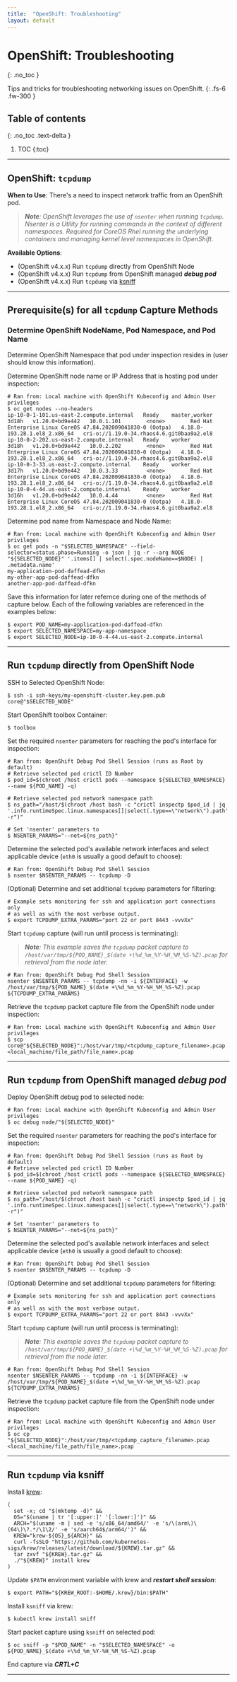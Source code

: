 ```yaml
---
title:  "OpenShift: Troubleshooting"
layout: default
---
```


# **OpenShift: Troubleshooting**
{: .no_toc }

Tips and tricks for troubleshooting networking issues on OpenShift.
{: .fs-6 .fw-300 }

## Table of contents
{: .no_toc .text-delta }

1. TOC
{:toc}

---

## OpenShift: `tcpdump`

**When to Use**: There's a need to inspect network traffic from an OpenShift pod.

> _**Note**: OpenShift leverages the use of `nsenter` when running `tcpdump`. Nsenter is a Utility for running commands in the context of different namespaces. Required for CoreOS Rhel running the underlying containers and managing kernel level namespaces in OpenShift._

**Available Options**:
* (OpenShift v4.x.x) Run `tcpdump` directly from OpenShift Node
* (OpenShift v4.x.x) Run `tcpdump` from OpenShift managed **_debug pod_**
* (OpenShift v4.x.x) Run `tcpdump` via [ksniff][A001]

---

## Prerequisite(s) for all `tcpdump` Capture Methods

### Determine OpenShift NodeName, Pod Namespace, and Pod Name

Determine OpenShift Namespace that pod under inspection resides in (user should know this information).

Determine OpenShift node name or IP Address that is hosting pod under inspection:

```shell
# Ran from: Local machine with OpenShift Kubeconfig and Admin User privileges
$ oc get nodes --no-headers
ip-10-0-1-101.us-east-2.compute.internal   Ready    master,worker   3d18h   v1.20.0+bd9e442   10.0.1.101        <none>        Red Hat Enterprise Linux CoreOS 47.84.202009041830-0 (Ootpa)   4.18.0-193.28.1.el8_2.x86_64   cri-o://1.19.0-34.rhaos4.6.git0baa9a2.el8
ip-10-0-2-202.us-east-2.compute.internal   Ready    worker          3d18h   v1.20.0+bd9e442   10.0.2.202        <none>        Red Hat Enterprise Linux CoreOS 47.84.202009041830-0 (Ootpa)   4.18.0-193.28.1.el8_2.x86_64   cri-o://1.19.0-34.rhaos4.6.git0baa9a2.el8
ip-10-0-3-33.us-east-2.compute.internal    Ready    worker          3d17h   v1.20.0+bd9e442   10.0.3.33         <none>        Red Hat Enterprise Linux CoreOS 47.84.202009041830-0 (Ootpa)   4.18.0-193.28.1.el8_2.x86_64   cri-o://1.19.0-34.rhaos4.6.git0baa9a2.el8
ip-10-0-4-44.us-east-2.compute.internal    Ready    worker          3d16h   v1.20.0+bd9e442   10.0.4.44         <none>        Red Hat Enterprise Linux CoreOS 47.84.202009041830-0 (Ootpa)   4.18.0-193.28.1.el8_2.x86_64   cri-o://1.19.0-34.rhaos4.6.git0baa9a2.el8
```

Determine pod name from Namespace and Node Name:

```shell
# Ran from: Local machine with OpenShift Kubeconfig and Admin User privileges
$ oc get pods -n "$SELECTED_NAMESPACE" --field-selector=status.phase=Running -o json | jq -r --arg NODE "${SELECTED_NODE}" '.items[] | select(.spec.nodeName==$NODE) | .metadata.name'
my-application-pod-daffead-dfkn
my-other-app-pod-daffead-dfkn
another-app-pod-daffead-dfkn
```

Save this information for later refernce during one of the methods of capture below. Each of the following
variables are referenced in the examples below:

```shell
$ export POD_NAME=my-application-pod-daffead-dfkn
$ export SELECTED_NAMESPACE=my-app-namespace
$ export SELECTED_NODE=ip-10-0-4-44.us-east-2.compute.internal
```

---

## Run `tcpdump` directly from OpenShift Node

SSH to Selected OpenShift Node:

```shell
$ ssh -i ssh-keys/my-openshift-cluster.key.pem.pub core@"$SELECTED_NODE"
```

Start OpenShift toolbox Container:

```shell
$ toolbox
```

Set the required `nsenter` parameters for reaching the pod's interface for inspection:

```shell
# Ran from: OpenShift Debug Pod Shell Session (runs as Root by default)
# Retrieve selected pod crictl ID Number
$ pod_id=$(chroot /host crictl pods --namespace ${SELECTED_NAMESPACE} --name ${POD_NAME} -q)

# Retrieve selected pod network namespace path
$ ns_path="/host/$(chroot /host bash -c "crictl inspectp $pod_id | jq '.info.runtimeSpec.linux.namespaces[]|select(.type==\"network\").path' -r")"

# Set 'nsenter' parameters to 
$ NSENTER_PARAMS="--net=${ns_path}"
```

Determine the selected pod's available network interfaces and select applicable device (`eth0` is usually a good default to choose):

```shell
# Ran from: OpenShift Debug Pod Shell Session
$ nsenter $NSENTER_PARAMS -- tcpdump -D
```

(Optional) Determine and set additional `tcpdump` parameters for filtering:

```shell
# Example sets monitoring for ssh and application port connections only
# as well as with the most verbose output.
$ export TCPDUMP_EXTRA_PARAMS="port 22 or port 8443 -vvvXx"
```

Start `tcpdump` capture (will run until process is terminating):

> _**Note**: This example saves the `tcpdump` packet capture to `/host/var/tmp/${POD_NAME}_$(date +\%d_%m_%Y-%H_%M_%S-%Z).pcap` for retrieval from the node later._

```shell
# Ran from: OpenShift Debug Pod Shell Session
nsenter $NSENTER_PARAMS -- tcpdump -nn -i ${INTERFACE} -w /host/var/tmp/${POD_NAME}_$(date +\%d_%m_%Y-%H_%M_%S-%Z).pcap ${TCPDUMP_EXTRA_PARAMS}
```

Retrieve the `tcpdump` packet capture file from the OpenShift node under inspection:

```shell
# Ran from: Local machine with OpenShift Kubeconfig and Admin User privileges
$ scp core@"${SELECTED_NODE}":/host/var/tmp/<tcpdump_capture_filename>.pcap <local_machine/file_path/file_name>.pcap
```

---

## Run `tcpdump` from OpenShift managed **_debug pod_**

Deploy OpenShift debug pod to selected node:

```shell
# Ran from: Local machine with OpenShift Kubeconfig and Admin User privileges
$ oc debug node/"${SELECTED_NODE}"
```

Set the required `nsenter` parameters for reaching the pod's interface for inspection:

```shell
# Ran from: OpenShift Debug Pod Shell Session (runs as Root by default)
# Retrieve selected pod crictl ID Number
$ pod_id=$(chroot /host crictl pods --namespace ${SELECTED_NAMESPACE} --name ${POD_NAME} -q)

# Retrieve selected pod network namespace path
$ ns_path="/host/$(chroot /host bash -c "crictl inspectp $pod_id | jq '.info.runtimeSpec.linux.namespaces[]|select(.type==\"network\").path' -r")"

# Set 'nsenter' parameters to 
$ NSENTER_PARAMS="--net=${ns_path}"
```

Determine the selected pod's available network interfaces and select applicable device (`eth0` is usually a good default to choose):

```shell
# Ran from: OpenShift Debug Pod Shell Session
$ nsenter $NSENTER_PARAMS -- tcpdump -D
```

(Optional) Determine and set additional `tcpdump` parameters for filtering:

```shell
# Example sets monitoring for ssh and application port connections only
# as well as with the most verbose output.
$ export TCPDUMP_EXTRA_PARAMS="port 22 or port 8443 -vvvXx"
```

Start `tcpdump` capture (will run until process is terminating):

> _**Note**: This example saves the `tcpdump` packet capture to `/host/var/tmp/${POD_NAME}_$(date +\%d_%m_%Y-%H_%M_%S-%Z).pcap` for retrieval from the node later._

```shell
# Ran from: OpenShift Debug Pod Shell Session
nsenter $NSENTER_PARAMS -- tcpdump -nn -i ${INTERFACE} -w /host/var/tmp/${POD_NAME}_$(date +\%d_%m_%Y-%H_%M_%S-%Z).pcap ${TCPDUMP_EXTRA_PARAMS}
```

Retrieve the `tcpdump` packet capture file from the OpenShift node under inspection:

```shell
# Ran from: Local machine with OpenShift Kubeconfig and Admin User privileges
$ oc cp "${SELECTED_NODE}":/host/var/tmp/<tcpdump_capture_filename>.pcap <local_machine/file_path/file_name>.pcap
```

---

## Run `tcpdump` via ksniff

Install [krew](https://krew.sigs.k8s.io/docs/user-guide/setup/install/):

```shell
(
  set -x; cd "$(mktemp -d)" &&
  OS="$(uname | tr '[:upper:]' '[:lower:]')" &&
  ARCH="$(uname -m | sed -e 's/x86_64/amd64/' -e 's/\(arm\)\(64\)\?.*/\1\2/' -e 's/aarch64$/arm64/')" &&
  KREW="krew-${OS}_${ARCH}" &&
  curl -fsSLO "https://github.com/kubernetes-sigs/krew/releases/latest/download/${KREW}.tar.gz" &&
  tar zxvf "${KREW}.tar.gz" &&
  ./"${KREW}" install krew
)
```

Update `$PATH` environment variable with krew and **_restart shell session_**:

```shell
$ export PATH="${KREW_ROOT:-$HOME/.krew}/bin:$PATH"
```

Install `ksniff` via krew:

```shell
$ kubectl krew install sniff
```

Start packet capture using `ksniff` on selected pod:

```shell
$ oc sniff -p "$POD_NAME" -n "$SELECTED_NAMESPACE" -o ${POD_NAME}_$(date +\%d_%m_%Y-%H_%M_%S-%Z).pcap
```

End capture via **_CRTL+C_**



---

[A001]: https://access.redhat.com/bounce/?externalURL=https%3A%2F%2Fgithub.com%2Feldadru%2Fksniff